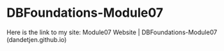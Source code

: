 # DBFoundations-Module07

Here is the link to my site:  Module07 Website | DBFoundations-Module07 (dandetjen.github.io)
